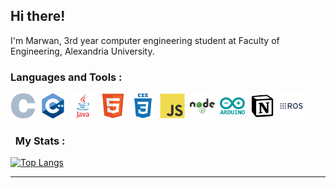 ## Hi there!

I'm Marwan, 3rd year computer engineering student at Faculty of Engineering, Alexandria University.

### Languages and Tools :

<p>
<img src="https://github.com/devicons/devicon/blob/master/icons/c/c-original.svg" title="C" **alt="C" width="40" height="40"/>&nbsp;
<img src="https://github.com/devicons/devicon/blob/master/icons/cplusplus/cplusplus-original.svg" title="C++" **alt="C++" width="40" height="40"/>&nbsp;
<img src="https://github.com/devicons/devicon/blob/master/icons/java/java-original-wordmark.svg" title="Java" alt="Java" width="40" height="40"/>&nbsp;
<img src="https://github.com/devicons/devicon/blob/master/icons/html5/html5-original.svg" title="HTML5" alt="HTML" width="40" height="40"/>&nbsp;
<img src="https://github.com/devicons/devicon/blob/master/icons/css3/css3-plain-wordmark.svg"  title="CSS3" alt="CSS" width="40" height="40"/>&nbsp;
<img src="https://github.com/devicons/devicon/blob/master/icons/javascript/javascript-original.svg" title="JavaScript" alt="JavaScript" width="40" height="40"/>&nbsp;
<img src="https://github.com/devicons/devicon/blob/master/icons/nodejs/nodejs-original-wordmark.svg" title="NodeJS" alt="NodeJS" width="40" height="40"/>&nbsp;
<img src="https://github.com/devicons/devicon/blob/master/icons/arduino/arduino-original-wordmark.svg" title="Arduino" **alt="Arduino" width="40" height="40"/>&nbsp;
<img src="https://github.com/devicons/devicon/blob/master/icons/notion/notion-original.svg" title="Notion" **alt="Notion" width="40" height="40"/>&nbsp;
<img src="https://github.com/devicons/devicon/blob/master/icons/ros/ros-original-wordmark.svg" title="ROS" **alt="ROS" width="40" height="40"/>&nbsp;

</p>


### &nbsp; My Stats :
<!---
[![GitHub Streak](http://github-readme-streak-stats.herokuapp.com?user=marwanelgharbawy&theme=dark&background=000000)](https://git.io/streak-stats)
-->
[![Top Langs](https://github-readme-stats.vercel.app/api/top-langs/?username=marwanelgharbawy&layout=compact&theme=vision-friendly-dark)](https://github.com/anuraghazra/github-readme-stats)

---

